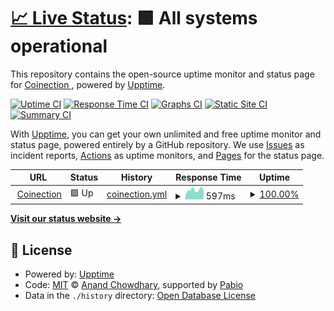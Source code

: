 # [📈 Live Status](https://Coinection.github.io/Uptime): <!--live status--> **🟩 All systems operational**

This repository contains the open-source uptime monitor and status page for [Coinection ](https://coinection.eu), powered by [Upptime](https://github.com/upptime/upptime).

[![Uptime CI](https://github.com/Coinection/Uptime/workflows/Uptime%20CI/badge.svg)](https://github.com/Coinection/Uptime/actions?query=workflow%3A%22Uptime+CI%22)
[![Response Time CI](https://github.com/Coinection/Uptime/workflows/Response%20Time%20CI/badge.svg)](https://github.com/Coinection/Uptime/actions?query=workflow%3A%22Response+Time+CI%22)
[![Graphs CI](https://github.com/Coinection/Uptime/workflows/Graphs%20CI/badge.svg)](https://github.com/Coinection/Uptime/actions?query=workflow%3A%22Graphs+CI%22)
[![Static Site CI](https://github.com/Coinection/Uptime/workflows/Static%20Site%20CI/badge.svg)](https://github.com/Coinection/Uptime/actions?query=workflow%3A%22Static+Site+CI%22)
[![Summary CI](https://github.com/Coinection/Uptime/workflows/Summary%20CI/badge.svg)](https://github.com/Coinection/Uptime/actions?query=workflow%3A%22Summary+CI%22)

With [Upptime](https://upptime.js.org), you can get your own unlimited and free uptime monitor and status page, powered entirely by a GitHub repository. We use [Issues](https://github.com/Coinection/Uptime/issues) as incident reports, [Actions](https://github.com/Coinection/Uptime/actions) as uptime monitors, and [Pages](https://Coinection.github.io/Uptime) for the status page.

<!--start: status pages-->
<!-- This summary is generated by Upptime (https://github.com/upptime/upptime) -->
<!-- Do not edit this manually, your changes will be overwritten -->
<!-- prettier-ignore -->
| URL | Status | History | Response Time | Uptime |
| --- | ------ | ------- | ------------- | ------ |
| <img alt="" src="https://icons.duckduckgo.com/ip3/coinection.eu.ico" height="13"> [Coinection](https://coinection.eu) | 🟩 Up | [coinection.yml](https://github.com/Coinection/Uptime/commits/HEAD/history/coinection.yml) | <details><summary><img alt="Response time graph" src="./graphs/coinection/response-time-week.png" height="20"> 597ms</summary><br><a href="https://Coinection.github.io/Uptime/history/coinection"><img alt="Response time 597" src="https://img.shields.io/endpoint?url=https%3A%2F%2Fraw.githubusercontent.com%2FCoinection%2FUptime%2FHEAD%2Fapi%2Fcoinection%2Fresponse-time.json"></a><br><a href="https://Coinection.github.io/Uptime/history/coinection"><img alt="24-hour response time 597" src="https://img.shields.io/endpoint?url=https%3A%2F%2Fraw.githubusercontent.com%2FCoinection%2FUptime%2FHEAD%2Fapi%2Fcoinection%2Fresponse-time-day.json"></a><br><a href="https://Coinection.github.io/Uptime/history/coinection"><img alt="7-day response time 597" src="https://img.shields.io/endpoint?url=https%3A%2F%2Fraw.githubusercontent.com%2FCoinection%2FUptime%2FHEAD%2Fapi%2Fcoinection%2Fresponse-time-week.json"></a><br><a href="https://Coinection.github.io/Uptime/history/coinection"><img alt="30-day response time 597" src="https://img.shields.io/endpoint?url=https%3A%2F%2Fraw.githubusercontent.com%2FCoinection%2FUptime%2FHEAD%2Fapi%2Fcoinection%2Fresponse-time-month.json"></a><br><a href="https://Coinection.github.io/Uptime/history/coinection"><img alt="1-year response time 597" src="https://img.shields.io/endpoint?url=https%3A%2F%2Fraw.githubusercontent.com%2FCoinection%2FUptime%2FHEAD%2Fapi%2Fcoinection%2Fresponse-time-year.json"></a></details> | <details><summary><a href="https://Coinection.github.io/Uptime/history/coinection">100.00%</a></summary><a href="https://Coinection.github.io/Uptime/history/coinection"><img alt="All-time uptime 100.00%" src="https://img.shields.io/endpoint?url=https%3A%2F%2Fraw.githubusercontent.com%2FCoinection%2FUptime%2FHEAD%2Fapi%2Fcoinection%2Fuptime.json"></a><br><a href="https://Coinection.github.io/Uptime/history/coinection"><img alt="24-hour uptime 100.00%" src="https://img.shields.io/endpoint?url=https%3A%2F%2Fraw.githubusercontent.com%2FCoinection%2FUptime%2FHEAD%2Fapi%2Fcoinection%2Fuptime-day.json"></a><br><a href="https://Coinection.github.io/Uptime/history/coinection"><img alt="7-day uptime 100.00%" src="https://img.shields.io/endpoint?url=https%3A%2F%2Fraw.githubusercontent.com%2FCoinection%2FUptime%2FHEAD%2Fapi%2Fcoinection%2Fuptime-week.json"></a><br><a href="https://Coinection.github.io/Uptime/history/coinection"><img alt="30-day uptime 100.00%" src="https://img.shields.io/endpoint?url=https%3A%2F%2Fraw.githubusercontent.com%2FCoinection%2FUptime%2FHEAD%2Fapi%2Fcoinection%2Fuptime-month.json"></a><br><a href="https://Coinection.github.io/Uptime/history/coinection"><img alt="1-year uptime 100.00%" src="https://img.shields.io/endpoint?url=https%3A%2F%2Fraw.githubusercontent.com%2FCoinection%2FUptime%2FHEAD%2Fapi%2Fcoinection%2Fuptime-year.json"></a></details>

<!--end: status pages-->

[**Visit our status website →**](https://Coinection.github.io/Uptime)

## 📄 License

- Powered by: [Upptime](https://github.com/upptime/upptime)
- Code: [MIT](./LICENSE) © [Anand Chowdhary](https://anandchowdhary.com), supported by [Pabio](https://pabio.com)
- Data in the `./history` directory: [Open Database License](https://opendatacommons.org/licenses/odbl/1-0/)

